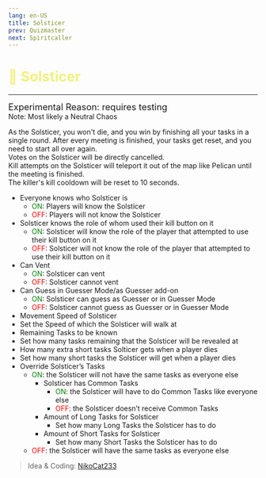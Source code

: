 ```yaml
---
lang: en-US
title: Solsticer
prev: Quizmaster
next: Spiritcaller
---
```


# <font color=#f2f17e>🌟 <b>Solsticer</b></font> <Badge text="Neutral" type="tip" vertical="middle"/>
---
<font size=4em>Experimental Reason: requires testing</font><br>
Note: Most likely a Neutral Chaos

As the Solsticer, you won't die, and you win by finishing all your tasks in a single round. After every meeting is finished, your tasks get reset, and you need to start all over again.<br>
Votes on the Solsticer will be directly cancelled.<br>
Kill attempts on the Solsticer will teleport it out of the map like Pelican until the meeting is finished.<br>
The killer's kill cooldown will be reset to 10 seconds.
* Everyone knows who Solsticer is
  * <font color=green>ON</font>: Players will know the Solsticer
  * <font color=red>OFF</font>: Players will not know the Solsticer
* Solsticer knows the role of whom used their kill button on it
  * <font color=green>ON</font>: Solsticer will know the role of the player that attempted to use their kill button on it
  * <font color=red>OFF</font>: Solsticer will not know the role of the player that attempted to use their kill button on it
* Can Vent
  * <font color=green>ON</font>: Solsticer can vent
  * <font color=red>OFF</font>: Solsticer cannot vent
* Can Guess in Guesser Mode/as Guesser add-on
  * <font color=green>ON</font>: Solsticer can guess as Guesser or in Guesser Mode
  * <font color=red>OFF</font>: Solsticer cannot guess as Guesser or in Guesser Mode
* Movement Speed of Solsticer
 * Set the Speed of which the Solsticer will walk at
* Remaining Tasks to be known
 * Set how many tasks remaining that the Solsticer will be revealed at
* How many extra short tasks Solticer gets when a player dies
 * Set how many short tasks the Solsticer will get when a player dies
* Override Solsticer’s Tasks
  * <font color=green>ON</font>: the Solsticer will not have the same tasks as everyone else
    * Solsticer has Common Tasks
      * <font color=green>ON</font>: the Solsticer will have to do Common Tasks like everyone else
      * <font color=red>OFF</font>: the Solsticer doesn’t receive Common Tasks
    * Amount of Long Tasks for Solsticer
      * Set how many Long Tasks the Solsticer has to do
    * Amount of Short Tasks for Solsticer
      * Set how many Short Tasks the Solsticer has to do
  * <font color=red>OFF</font>: the Solsticer will have the same tasks as everyone else

> Idea & Coding: [NikoCat233](https://github.com/NikoCat233)